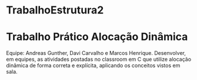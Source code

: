# TrabalhoEstrutura2

# Trabalho Prático Alocação Dinâmica
Equipe: Andreas Gunther, Davi Carvalho e Marcos Henrique.
Desenvolver, em equipes, as atividades postadas no classroom em C que utilize alocação dinâmica de forma correta e explícita, aplicando os conceitos vistos em sala.


